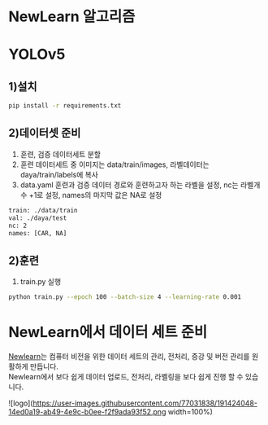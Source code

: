 # NewLearn 알고리즘

# YOLOv5

## 1)설치

```bash
pip install -r requirements.txt
```

## 2)데이터셋 준비

1. 훈련, 검증 데이터세트 분할
2. 훈련 데이터세트 중 이미지는 data/train/images, 라벨데이터는 daya/train/labels에 복사
3. data.yaml 훈련과 검증 데이터 경로와 훈련하고자 하는 라벨을 설정, nc는 라벨개수 +1로 설정, names의 마지막 값은 NA로 설정

```bash
train: ./data/train
val: ./daya/test
nc: 2
names: [CAR, NA]
```

## 2)훈련

1. train.py 실행

```bash
python train.py --epoch 100 --batch-size 4 --learning-rate 0.001
```

# NewLearn에서 데이터 세트 준비

[Newlearn](https://newlearn.ai/)는 컴퓨터 비전을 위한 데이터 세트의 관리, 전처리, 증강 및 버전 관리를 원활하게 만듭니다.  
Newlearn에서 보다 쉽게 데이터 업로드, 전처리, 라벨링을 보다 쉽게 진행 할 수 있습니다.

![logo](https://user-images.githubusercontent.com/77031838/191424048-14ed0a19-ab49-4e9c-b0ee-f2f9ada93f52.png width=100%)
